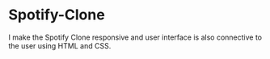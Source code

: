 # Spotify-Clone
I make the Spotify Clone responsive and user interface is also connective to the user using HTML and CSS.
